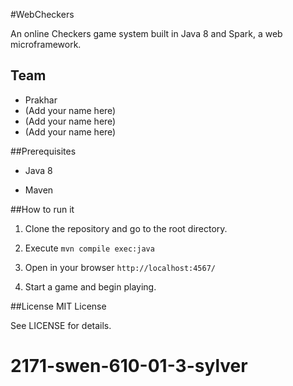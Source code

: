 #WebCheckers

An online Checkers game system built in Java 8 and Spark, a web
microframework.

## Team

- Prakhar 
- (Add your name here)
- (Add your name here)
- (Add your name here)

##Prerequisites

- Java 8

- Maven


##How to run it

1. Clone the repository and go to the root directory.

2. Execute `mvn compile exec:java`

3. Open in your browser `http://localhost:4567/`

4. Start a game and begin playing.


##License
MIT License

See LICENSE for details.
# 2171-swen-610-01-3-sylver
